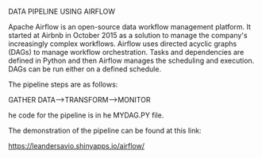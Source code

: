 DATA PIPELINE USING AIRFLOW

Apache Airflow is an open-source data workflow management platform. It started at Airbnb in October  2015 as a solution to manage the company's increasingly complex workflows.
Airflow uses directed acyclic graphs (DAGs) to manage workflow orchestration. Tasks and dependencies are defined in Python and then Airflow manages the scheduling and execution. DAGs can be run either on a defined schedule.

The pipeline steps are as follows:

GATHER DATA-->TRANSFORM-->MONITOR

he code for the pipeline is in he MYDAG.PY file.

The demonstration of the pipeline can be found at this link:

https://leandersavio.shinyapps.io/airflow/
